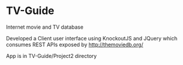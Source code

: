 # TV-Guide
Internet movie and TV database

Developed a Client user interface using KnockoutJS and JQuery which consumes REST APIs exposed by http://themoviedb.org/

App is in TV-Guide/Project2 directory
